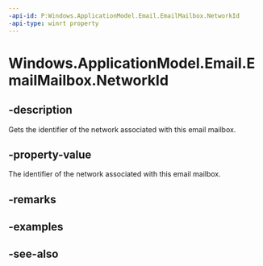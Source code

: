 ----api-id: P:Windows.ApplicationModel.Email.EmailMailbox.NetworkId
-api-type: winrt property
---<!-- Property syntaxpublic string NetworkId { get; }--># Windows.ApplicationModel.Email.EmailMailbox.NetworkId## -descriptionGets the identifier of the network associated with this email mailbox.## -property-valueThe identifier of the network associated with this email mailbox.## -remarks## -examples## -see-also
